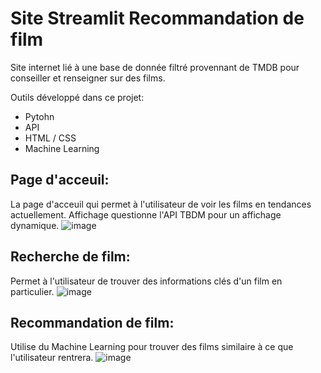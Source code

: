 # Site Streamlit Recommandation de film
Site internet lié à une base de donnée filtré provennant de TMDB pour conseiller et renseigner sur des films.

Outils développé dans ce projet:
  - Pytohn
  - API
  - HTML / CSS
  - Machine Learning

## Page d'acceuil:
La page d'acceuil qui permet à l'utilisateur de voir les films en tendances actuellement. Affichage questionne l'API TBDM pour un affichage dynamique.
![image](https://github.com/GrFeg/site_recommandation_film/assets/161335358/91bde886-285d-409a-92df-9b4858676011)

## Recherche de film:
Permet à l'utilisateur de trouver des informations clés d'un film en particulier.
![image](https://github.com/GrFeg/site_recommandation_film/assets/161335358/30e75b88-a9a0-4266-95f3-920e363013f1)

## Recommandation de film:
Utilise du Machine Learning pour trouver des films similaire à ce que l'utilisateur rentrera.
![image](https://github.com/GrFeg/site_recommandation_film/assets/161335358/405d1350-6a17-404e-813d-94a1e639b89b)
